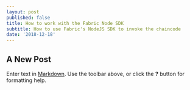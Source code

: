 ```yaml
---
layout: post
published: false
title: How to work with the Fabric Node SDK
subtitle: How to use Fabric's NodeJS SDK to invoke the chaincode
date: '2018-12-18'
---
```

## A New Post

Enter text in [Markdown](http://daringfireball.net/projects/markdown/). Use the toolbar above, or click the **?** button for formatting help.
